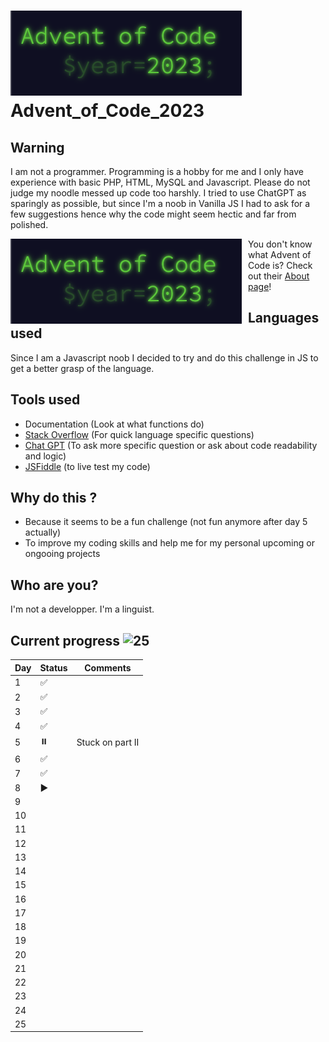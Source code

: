 # ![Drag Racing](AoC_logo.png)Advent_of_Code_2023

## Warning
I am not a programmer. Programming is a hobby for me and I only have experience with basic PHP, HTML, MySQL and Javascript. Please do not judge my noodle messed up code too harshly. I tried to use ChatGPT as sparingly as possible, but since I'm a noob in Vanilla JS I had to ask for a few suggestions hence why the code might seem hectic and far from polished.

<img src="AoC_logo.png"
     alt="AoC_logo logo"
     style="float: left; margin-right: 10px; size:1rem;" />

You don't know what Advent of Code is? Check out their [About page](https://adventofcode.com/2023/about)!

## Languages used
Since I am a Javascript noob I decided to try and do this challenge in JS to get a better grasp of the language.

## Tools used
- Documentation (Look at what functions do)
- [Stack Overflow](https://stackoverflow.com/) (For quick language specific questions)
- [Chat GPT](https://chat.openai.com/) (To ask more specific question or ask about code readability and logic)
- [JSFiddle](https://jsfiddle.net/) (to live test my code)

## Why do this ?
- Because it seems to be a fun challenge (not fun anymore after day 5 actually)
- To improve my coding skills and help me for my personal upcoming or ongooing projects

## Who are you?
I'm not a developper. I'm a linguist.

## Current progress ![25](https://progress-bar.dev/25)
|Day    |Status | Comments          |
|----	|---	|------------------	|
| 1  	| ✅    |                  	|
| 2  	| ✅ 	|                  	|
| 3  	| ✅ 	|                  	|
| 4  	| ✅ 	|                  	|
| 5  	| ⏸️ 	| Stuck on part II 	|
| 6  	| ✅ 	|                  	|
| 7  	| ✅    |                   |
| 8  	| ▶️ 	 |                   |
| 9  	|   	|                  	|
| 10 	|   	|                  	|
| 11 	|   	|                  	|
| 12 	|   	|                  	|
| 13 	|   	|                  	|
| 14 	|   	|                  	|
| 15 	|   	|                  	|
| 16 	|   	|                  	|
| 17 	|   	|                  	|
| 18 	|   	|                  	|
| 19 	|   	|                  	|
| 20 	|   	|                  	|
| 21 	|   	|                  	|
| 22 	|   	|                  	|
| 23 	|   	|                  	|
| 24 	|   	|                  	|
| 25 	|   	|                  	|